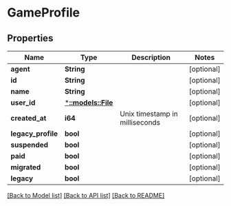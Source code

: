 # GameProfile

## Properties
Name | Type | Description | Notes
------------ | ------------- | ------------- | -------------
**agent** | **String** |  | [optional] 
**id** | **String** |  | [optional] 
**name** | **String** |  | [optional] 
**user_id** | [***::models::File**](::models::File.md) |  | [optional] 
**created_at** | **i64** | Unix timestamp in milliseconds | [optional] 
**legacy_profile** | **bool** |  | [optional] 
**suspended** | **bool** |  | [optional] 
**paid** | **bool** |  | [optional] 
**migrated** | **bool** |  | [optional] 
**legacy** | **bool** |  | [optional] 

[[Back to Model list]](../README.md#documentation-for-models) [[Back to API list]](../README.md#documentation-for-api-endpoints) [[Back to README]](../README.md)


